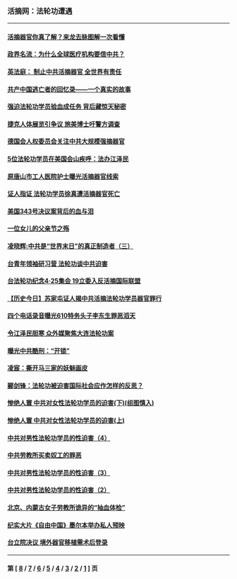 ### 活摘网：法轮功遭遇
---
#### [活摘器官你真了解？来龙去脉图解一次看懂](../../pages/nf5881/n13013820.md?08090430) 
#### [政界名流：为什么全球医疗机构要信中共？](../../pages/nf5881/n11945479.md?08090430) 
#### [英法庭： 制止中共活摘器官 全世界有责任](../../pages/nf5881/n11330691.md?08090430) 
#### [共产中国逃亡者的回忆录——一个真实的故事](../../pages/nf5881/n10918649.md?08090430) 
#### [强迫法轮功学员验血成任务 背后藏惊天秘密](../../pages/nf5881/n4252384.md?08090430) 
#### [捷克人体展览引争议 旅美博士吁警方调查](../../pages/nf5881/n9429187.md?08090430) 
#### [德国会人权委员会关注中共大规模强摘器官](../../pages/nf5881/n8418950.md?08090430) 
#### [5位法轮功学员在美国会山疾呼：法办江泽民](../../pages/nf5881/n8101519.md?08090430) 
#### [原唐山市工人医院护士曝光活摘器官线索](../../pages/nf5881/n8076384.md?08090430) 
#### [证人指证 法轮功学员徐真遭活摘器官死亡](../../pages/nf5881/n8042467.md?08090430) 
#### [美国343号决议案背后的血与泪](../../pages/nf5881/n8020684.md?08090430) 
#### [一位女儿的父亲节之殇](../../pages/nf5881/n8014122.md?08090430) 
#### [凌晓辉:中共是“世界末日”的真正制造者（三）](../../pages/nf5881/n4210333.md?08090430) 
#### [台青年领袖研习营 法轮功谈中共迫害](../../pages/nf5881/n4141857.md?08090430) 
#### [台法轮功纪念4‧25集会 19立委入反活摘国际联盟](../../pages/nf5881/n4141821.md?08090430) 
#### [【历史今日】苏家屯证人揭中共活摘法轮功学员器官罪行](../../pages/nf5881/n4135912.md?08090430) 
#### [四个电话录音曝光610特务头子李东生罪恶滔天](../../pages/nf5881/n4040060.md?08090430) 
#### [令江泽民胆寒 众外媒聚焦大连法轮功案](../../pages/nf5881/n3932671.md?08090430) 
#### [曝光中共酷刑：“开锁”](../../pages/nf5881/n3889373.md?08090430) 
#### [凌宸：撕开马三家的妖魅画皮](../../pages/nf5881/n3849369.md?08090430) 
#### [郦剑锋：法轮功被迫害国际社会应作怎样的反思？](../../pages/nf5881/n3824560.md?08090430) 
#### [惨绝人寰 中共对女性法轮功学员的迫害(下)(组图慎入)](../../pages/nf5881/n3816285.md?08090430) 
#### [惨绝人寰 中共对女性法轮功学员的迫害(上)](../../pages/nf5881/n3815374.md?08090430) 
#### [中共对男性法轮功学员的性迫害（4）](../../pages/nf5881/n3769144.md?08090430) 
#### [中共劳教所买卖奴工的罪恶](../../pages/nf5881/n3769378.md?08090430) 
#### [中共对男性法轮功学员的性迫害（3）](../../pages/nf5881/n3768231.md?08090430) 
#### [中共对男性法轮功学员的性迫害（2）](../../pages/nf5881/n3767211.md?08090430) 
#### [北京、内蒙古女子劳教所诡异的“抽血体检”](../../pages/nf5881/n3753158.md?08090430) 
#### [纪实大片《自由中国》墨尔本举办私人预映](../../pages/nf5881/n3743337.md?08090430) 
#### [台立院决议 境外器官移植需术后登录](../../pages/nf5881/n3741520.md?08090430) 

---
#### 第 [ [8](./8.md?08090430) / [7](./7.md?08090430) / [6](./6.md?08090430) / [5](./5.md?08090430) / [4](./4.md?08090430) / [3](./3.md?08090430) / [2](./2.md?08090430) / [1](./1.md?08090430) ] 页
